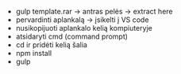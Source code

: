 * gulp template.rar -> antras pelės -> extract here
* pervardinti aplankalą -> įsikelti į VS code
* nusikopijuoti aplankalo kelią kompiuteryje
* atsidaryti cmd (command prompt)
* cd ir pridėti kelią šalia
* npm install
* gulp